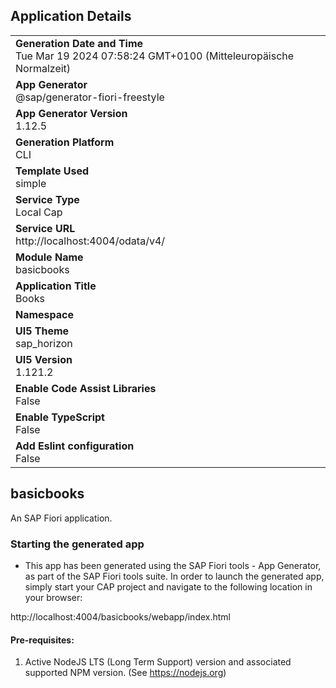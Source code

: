 ## Application Details
|               |
| ------------- |
|**Generation Date and Time**<br>Tue Mar 19 2024 07:58:24 GMT+0100 (Mitteleuropäische Normalzeit)|
|**App Generator**<br>@sap/generator-fiori-freestyle|
|**App Generator Version**<br>1.12.5|
|**Generation Platform**<br>CLI|
|**Template Used**<br>simple|
|**Service Type**<br>Local Cap|
|**Service URL**<br>http://localhost:4004/odata/v4/
|**Module Name**<br>basicbooks|
|**Application Title**<br>Books|
|**Namespace**<br>|
|**UI5 Theme**<br>sap_horizon|
|**UI5 Version**<br>1.121.2|
|**Enable Code Assist Libraries**<br>False|
|**Enable TypeScript**<br>False|
|**Add Eslint configuration**<br>False|

## basicbooks

An SAP Fiori application.

### Starting the generated app

-   This app has been generated using the SAP Fiori tools - App Generator, as part of the SAP Fiori tools suite.  In order to launch the generated app, simply start your CAP project and navigate to the following location in your browser:

http://localhost:4004/basicbooks/webapp/index.html

#### Pre-requisites:

1. Active NodeJS LTS (Long Term Support) version and associated supported NPM version.  (See https://nodejs.org)


